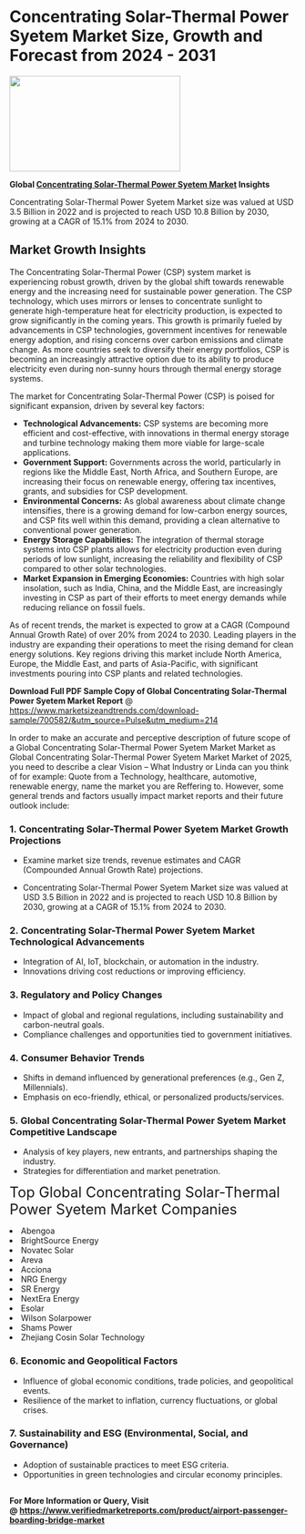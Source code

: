 <H1>Concentrating Solar-Thermal Power Syetem Market Size, Growth and Forecast from 2024 - 2031</H1><img class="aligncenter size-medium wp-image-584254" src="https://thirdeyenews.in/wp-content/uploads/2024/09/Global-Market-Research-300x168.jpeg" alt="" width="300" height="168" /><p><strong>Global&nbsp;<a href="https://www.marketsizeandtrends.com/download-sample/700582/&amp;utm_source=Pulse&amp;utm_medium=214">Concentrating Solar-Thermal Power Syetem Market</a> Insights</strong></p><p>Concentrating Solar-Thermal Power Syetem Market size was valued at USD 3.5 Billion in 2022 and is projected to reach USD 10.8 Billion by 2030, growing at a CAGR of 15.1% from 2024 to 2030.</p><p><h2>Market Growth Insights</h2> <p>The Concentrating Solar-Thermal Power (CSP) system market is experiencing robust growth, driven by the global shift towards renewable energy and the increasing need for sustainable power generation. The CSP technology, which uses mirrors or lenses to concentrate sunlight to generate high-temperature heat for electricity production, is expected to grow significantly in the coming years. This growth is primarily fueled by advancements in CSP technologies, government incentives for renewable energy adoption, and rising concerns over carbon emissions and climate change. As more countries seek to diversify their energy portfolios, CSP is becoming an increasingly attractive option due to its ability to produce electricity even during non-sunny hours through thermal energy storage systems. </p> <p>The market for Concentrating Solar-Thermal Power (CSP) is poised for significant expansion, driven by several key factors:</p> <ul> <li><strong>Technological Advancements:</strong> CSP systems are becoming more efficient and cost-effective, with innovations in thermal energy storage and turbine technology making them more viable for large-scale applications.</li> <li><strong>Government Support:</strong> Governments across the world, particularly in regions like the Middle East, North Africa, and Southern Europe, are increasing their focus on renewable energy, offering tax incentives, grants, and subsidies for CSP development.</li> <li><strong>Environmental Concerns:</strong> As global awareness about climate change intensifies, there is a growing demand for low-carbon energy sources, and CSP fits well within this demand, providing a clean alternative to conventional power generation.</li> <li><strong>Energy Storage Capabilities:</strong> The integration of thermal storage systems into CSP plants allows for electricity production even during periods of low sunlight, increasing the reliability and flexibility of CSP compared to other solar technologies.</li> <li><strong>Market Expansion in Emerging Economies:</strong> Countries with high solar insolation, such as India, China, and the Middle East, are increasingly investing in CSP as part of their efforts to meet energy demands while reducing reliance on fossil fuels.</li> </ul> <p>As of recent trends, the market is expected to grow at a CAGR (Compound Annual Growth Rate) of over 20% from 2024 to 2030. Leading players in the industry are expanding their operations to meet the rising demand for clean energy solutions. Key regions driving this market include North America, Europe, the Middle East, and parts of Asia-Pacific, with significant investments pouring into CSP plants and related technologies.</p> <p></p><p><span class=""><strong>Download Full PDF Sample Copy of Global Concentrating Solar-Thermal Power Syetem Market Report</strong> @ <a href="https://www.marketsizeandtrends.com/download-sample/700582/&amp;utm_source=Pulse&amp;utm_medium=214" target="_blank">https://www.marketsizeandtrends.com/download-sample/700582/&amp;utm_source=Pulse&amp;utm_medium=214</a></span></p><p>In order to make an accurate and perceptive description of future scope of a Global&nbsp;Concentrating Solar-Thermal Power Syetem Market Market as Global&nbsp;Concentrating Solar-Thermal Power Syetem Market Market of 2025, you need to describe a clear Vision &ndash; What Industry or Linda can you think of for example: Quote from a Technology, healthcare, automotive, renewable energy, name the market you are Reffering to. However, some general trends and factors usually impact market reports and their future outlook include:</p><h3>1.&nbsp;<strong>Concentrating Solar-Thermal Power Syetem Market Growth Projections</strong></h3><ul><li>Examine market size trends, revenue estimates and CAGR (Compounded Annual Growth Rate) projections.</li><li><p>Concentrating Solar-Thermal Power Syetem Market size was valued at USD 3.5 Billion in 2022 and is projected to reach USD 10.8 Billion by 2030, growing at a CAGR of 15.1% from 2024 to 2030.</p></li></ul><h3>2.&nbsp;<strong>Concentrating Solar-Thermal Power Syetem Market Technological Advancements</strong></h3><ul><li>Integration of AI, IoT, blockchain, or automation in the industry.</li><li>Innovations driving cost reductions or improving efficiency.</li></ul><h3>3.&nbsp;<strong>Regulatory and Policy Changes</strong></h3><ul><li>Impact of global and regional regulations, including sustainability and carbon-neutral goals.</li><li>Compliance challenges and opportunities tied to government initiatives.</li></ul><h3>4.&nbsp;<strong>Consumer Behavior Trends</strong></h3><ul><li>Shifts in demand influenced by generational preferences (e.g., Gen Z, Millennials).</li><li>Emphasis on eco-friendly, ethical, or personalized products/services.</li></ul><h3>5.&nbsp;<strong>Global Concentrating Solar-Thermal Power Syetem Market Competitive Landscape</strong></h3><ul><li>Analysis of key players, new entrants, and partnerships shaping the industry.</li><li>Strategies for differentiation and market penetration.</li></ul><p data-pm-slice="1 1 []"><span style="color: inherit; font-family: inherit; font-size: 25px;">Top Global Concentrating Solar-Thermal Power Syetem Market Companies</span></p><div class="" data-test-id=""><p><li>Abengoa</li><li> BrightSource Energy</li><li> Novatec Solar</li><li> Areva</li><li> Acciona</li><li> NRG Energy</li><li> SR Energy</li><li> NextEra Energy</li><li> Esolar</li><li> Wilson Solarpower</li><li> Shams Power</li><li> Zhejiang Cosin Solar Technology</li></p></div><h3>6.&nbsp;<strong>Economic and Geopolitical Factors</strong></h3><ul><li>Influence of global economic conditions, trade policies, and geopolitical events.</li><li>Resilience of the market to inflation, currency fluctuations, or global crises.</li></ul><h3>7.&nbsp;<strong>Sustainability and ESG (Environmental, Social, and Governance)</strong></h3><ul><li>Adoption of sustainable practices to meet ESG criteria.</li><li>Opportunities in green technologies and circular economy principles.</li></ul><h2><strong style="font-size: 14px;">For More Information or Query, Visit @&nbsp;</strong><a style="background-color: #ffffff; font-size: 14px;" href="https://www.marketsizeandtrends.com/report/concentrating-solar-thermal-power-syetem-market/" target="_blank">https://www.verifiedmarketreports.com/product/airport-passenger-boarding-bridge-market</a></h2>
